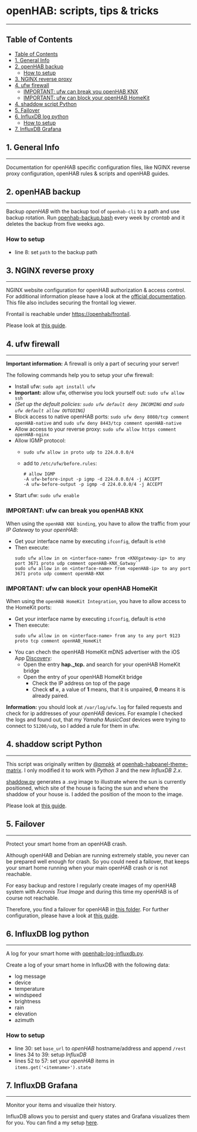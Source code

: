 # openHAB: scripts, tips & tricks

***
## Table of Contents
- [Table of Contents](#table-of-contents)
- [1. General Info](#1-general-info)
- [2. openHAB backup](#2-openhab-backup)
  - [How to setup](#how-to-setup)
- [3. NGINX reverse proxy](#3-nginx-reverse-proxy)
- [4. ufw firewall](#4-ufw-firewall)
  - [IMPORTANT: ufw can break you openHAB KNX](#important-ufw-can-break-you-openhab-knx)
  - [IMPORTANT: ufw can block your openHAB HomeKit](#important-ufw-can-block-your-openhab-homekit)
- [4. shaddow script Python](#4-shaddow-script-python)
- [5. Failover](#5-failover)
- [6. InfluxDB log python](#6-influxdb-log-python)
  - [How to setup](#how-to-setup-1)
- [7. InfluxDB Grafana](#7-influxdb-grafana)


## 1. General Info
***
Documentation for openHAB specific configuration files, like NGINX reverse proxy configuration, openHAB rules & scripts and openHAB guides.


## 2. openHAB backup
***
Backup _openHAB_ with the backup tool of ``openhab-cli`` to a path and use backup rotation.
Run [openhab-backup.bash](openhab-backup.bash) every week by _crontab_ and it deletes the backup from five weeks ago.

### How to setup
* line 8: set ``path`` to the backup path


## 3. NGINX reverse proxy
***
NGINX website configuration for openHAB authorization & access control.
For additional information please have a look at the [official documentation](https://www.openhab.org/docs/installation/security.html#running-openhab-behind-a-reverse-proxy). This file also includes securing the frontail log viewer.

Frontail is reachable under [https://openhab/frontail](https://openhabianpi/frontail).

Please look at [this guide](reverse-proxy/README.md).


## 4. ufw firewall
***
__Important information:__ A firewall is only a part of securing your server!

The following commands help you to setup your ufw firewall:
* Install ufw: ``sudo apt install ufw``
* __Important:__ allow ufw, otherwise you lock yourself out: ``sudo ufw allow ssh``
* _(Set up the default policies: ``sudo ufw default deny INCOMING`` and ``sudo ufw default allow OUTGOING``)_
* Block access to native openHAB ports: ``sudo ufw deny 8080/tcp comment openHAB-native`` and ``sudo ufw deny 8443/tcp comment openHAB-native``
* Allow access to your reverse proxy: ``sudo ufw allow https comment openHAB-nginx``
* Allow IGMP protocol:
  * ``sudo ufw allow in proto udp to 224.0.0.0/4``
  * add to ``/etc/ufw/before.rules``: 
   
    ```
    # allow IGMP
    -A ufw-before-input -p igmp -d 224.0.0.0/4 -j ACCEPT
    -A ufw-before-output -p igmp -d 224.0.0.0/4 -j ACCEPT
    ```
* Start ufw: ```sudo ufw enable```

### IMPORTANT: ufw can break you openHAB KNX

When using the ``openHAB KNX binding``, you have to allow the traffic from your _IP Gateway_ to your _openHAB_:
* Get your interface name by executing ``ifconfig``, default is ``eth0``
* Then execute:
  ```shell
  sudo ufw allow in on <interface-name> from <KNXgateway-ip> to any port 3671 proto udp comment openHAB-KNX_Gatway``
  sudo ufw allow in on <interface-name> from <openHAB-ip> to any port 3671 proto udp comment openHAB-KNX
  ```

### IMPORTANT: ufw can block your openHAB HomeKit

When using the ``openHAB HomeKit Integration``, you have to allow access to the HomeKit ports:
* Get your interface name by executing ``ifconfig``, default is ``eth0``
* Then execute:
  ```shell
  sudo ufw allow in on <interface-name> from any to any port 9123 proto tcp comment openHAB_HomeKit
  ```
* You can chech the openHAB HomeKit mDNS advertiser with the iOS App [Discovery](https://apps.apple.com/de/app/discovery-dns-sd-browser/id305441017): 
  * Open the entry **hap._tcp.** and search for your openHAB HomeKit bridge
  * Open the entry of your openHAB HomeKit bridge
    * Check the IP address on top of the page
    * Check **sf =**, a value of **1** means, that it is unpaired, **0** means it is already paired.


__Information:__ you should look at ``/var/log/ufw.log`` for failed requests and check for ip addresses of your _openHAB_ devices.
For example I checked the logs and found out, that my _Yamaha MusicCast_ devices were trying to connect to ``51200/udp``, so I added a rule for them in ufw.


## 4. shaddow script Python
***
This script was originally written by [@pmpkk](https://github.com/pmpkk) at [openhab-habpanel-theme-matrix](https://github.com/pmpkk/openhab-habpanel-theme-matrix).
I only modified it to work with _Python 3_ and the new _InfluxDB 2.x_. 

[shaddow.py](shaddow/shaddow.py) generates a _.svg_ image to illustrate where the sun is currently positioned, which site of the house is facing the sun and where the shaddow of your house is.
I added the position of the moon to the image. 

Please look at [this guide](shaddow/README.md).


## 5. Failover
***
Protect your smart home from an openHAB crash.

Although openHAB and Debian are running extremely stable, you never can be prepared well enough for crash. So you could need a failover, that keeps your smart home running when your main openHAB crash or is not reachable. 

For easy backup and restore I regularly create images of my openHAB system with _Acronis True Image_ and during this time my openHAB is of course not reachable. 

Therefore, you find a failover for openHAB in [this folder](failover-system). For further configuration, please have a look at [this guide](failover-system/README.md).


## 6. InfluxDB log python
***
A log for your smart home with [openhab-log-influxdb.py](../openhab/openhab-log-influxdb.py).

Create a log of your smart home in InfluxDB with the following data:
* log message
* device
* temperature
* windspeed
* brightness
* rain
* elevation
* azimuth

### How to setup
* line 30: set ``base_url`` to _openHAB_ hostname/address and append ``/rest``
* lines 34 to 39: setup _InfluxDB_
* lines 52 to 57: set your _openHAB_ items in ``items.get('<itemname>').state``


## 7. InfluxDB Grafana
***
Monitor your items and visualize their history.

InfluxDB allows you to persist and query states and Grafana visualizes them for you.
You can find a my setup [here](influxdb_grafana/README.md).
